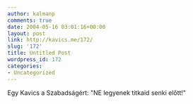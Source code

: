 ```yaml
---
author: kalmanp
comments: true
date: 2004-05-16 03:01:16+00:00
layout: post
link: http://kavics.me/172/
slug: '172'
title: Untitled Post
wordpress_id: 172
categories:
- Uncategorized
---
```


Egy Kavics a Szabadságért: "NE legyenek titkaid senki előtt!"
